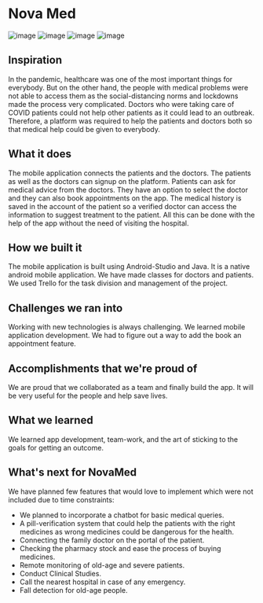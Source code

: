 # Nova Med
![image](https://user-images.githubusercontent.com/54958095/109681081-1af59d80-7b4b-11eb-8ba3-55782dc6ad5a.png)
![image](https://user-images.githubusercontent.com/54958095/109681123-28ab2300-7b4b-11eb-824a-8ccf7949789f.png)
![image](https://user-images.githubusercontent.com/54958095/109681172-33fe4e80-7b4b-11eb-8f77-3f12944eb137.png)
![image](https://user-images.githubusercontent.com/54958095/109681196-3c568980-7b4b-11eb-8de5-b6aa2e3c5d33.png)


## Inspiration
In the pandemic, healthcare was one of the most important things for everybody. But on the other hand, the people with medical problems were not able to access them as the social-distancing norms and lockdowns made the process very complicated. Doctors who were taking care of COVID patients could not help other patients as it could lead to an outbreak. Therefore, a platform was required to help the patients and doctors both so that medical help could be given to everybody.

## What it does
The mobile application connects the patients and the doctors. The patients as well as the doctors can signup on the platform. Patients can ask for medical advice from the doctors. They have an option to select the doctor and they can also book appointments on the app. 
The medical history is saved in the account of the patient so a verified doctor can access the information to suggest treatment to the patient. All this can be done with the help of the app without the need of visiting the hospital. 

## How we built it
The mobile application is built using Android-Studio and Java. It is a native android mobile application. We have made classes for doctors and patients. We used Trello for the task division and management of the project.

## Challenges we ran into
Working with new technologies is always challenging. We learned mobile application development. We had to figure out a way to add the book an appointment feature.

## Accomplishments that we're proud of
We are proud that we collaborated as a team and finally build the app. It will be very useful for the people and help save lives.

## What we learned
We learned app development, team-work, and the art of sticking to the goals for getting an outcome.

## What's next for NovaMed
We have planned few features that would love to implement which were not included due to time constraints:
- We planned to incorporate a chatbot for basic medical queries.
- A pill-verification system that could help the patients with the right medicines as wrong medicines could be dangerous for the health.
- Connecting the family doctor on the portal of the patient.
- Checking the pharmacy stock and ease the process of buying medicines.
- Remote monitoring of old-age and severe patients.
- Conduct Clinical Studies.
- Call the nearest hospital in case of any emergency.
- Fall detection for old-age people.




